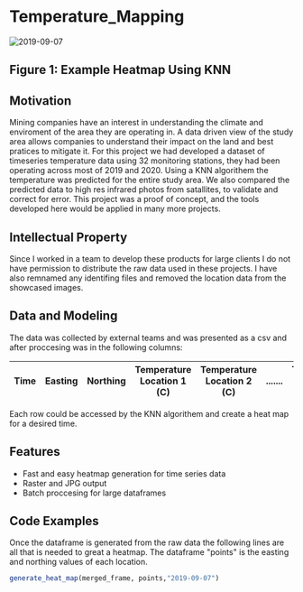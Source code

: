 # Temperature_Mapping

![2019-09-07](https://user-images.githubusercontent.com/78721353/108019398-02c04300-6fcf-11eb-8230-bed01b5c843a.png)
## Figure 1: Example Heatmap Using KNN

## Motivation 
Mining companies have an interest in understanding the climate and enviroment of the area they are operating in. A data driven view of the study area allows companies to understand their impact on the land and best pratices to mitigate it. For this project we had developed a dataset of timeseries temperature data using 32 monitoring stations, they had been operating across most of 2019 and 2020. Using a KNN algorithem the temperature was predicted for the entire study area. We also compared the predicted data to high res infrared photos from satallites, to validate and correct for error. This project was a proof of concept, and the tools developed here would be applied in many more projects. 

## Intellectual Property
Since I worked in a team to develop these products for large clients I do not have permission to distribute the raw data used in these projects. I have also remnamed any identifing files and removed the location data from the showcased images.

## Data and Modeling
The data was collected by external teams and was presented as a csv and after proccesing was in the following columns: 

|Time|Easting|Northing|Temperature Location 1 (C)|Temperature Location 2 (C)|.......|Temperature Location 32 (C)|
|----|-------|--------|--------------------------|--------------------------|-------|---------------------------|

Each row could be accessed by the KNN algorithem and create a heat map for a desired time.

## Features 
- Fast and easy heatmap generation for time series data
- Raster and JPG output 
- Batch proccesing for large dataframes 

## Code Examples

Once the dataframe is generated from the raw data the following lines are all that is needed to great a heatmap. The dataframe "points" is the easting and northing values of each location. 
```R
generate_heat_map(merged_frame, points,"2019-09-07")
```








